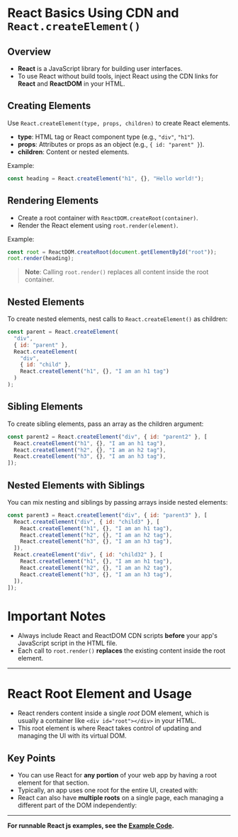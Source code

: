 # React Basics Using CDN and `React.createElement()`

## Overview

- **React** is a JavaScript library for building user interfaces.
- To use React without build tools, inject React using the CDN links for **React** and **ReactDOM** in your HTML.

## Creating Elements

Use `React.createElement(type, props, children)` to create React elements.

- **type**: HTML tag or React component type (e.g., `"div"`, `"h1"`).
- **props**: Attributes or props as an object (e.g., `{ id: "parent" }`).
- **children**: Content or nested elements.

Example:

```js
const heading = React.createElement("h1", {}, "Hello world!");
```

## Rendering Elements

- Create a root container with `ReactDOM.createRoot(container)`.
- Render the React element using `root.render(element)`.

Example:

```js
const root = ReactDOM.createRoot(document.getElementById("root"));
root.render(heading);
```

> **Note**: Calling `root.render()` replaces all content inside the root container.

## Nested Elements

To create nested elements, nest calls to `React.createElement()` as children:

```js
const parent = React.createElement(
  "div",
  { id: "parent" },
  React.createElement(
    "div",
    { id: "child" },
    React.createElement("h1", {}, "I am an h1 tag")
  )
);
```

## Sibling Elements

To create sibling elements, pass an array as the children argument:

```js
const parent2 = React.createElement("div", { id: "parent2" }, [
  React.createElement("h1", {}, "I am an h1 tag"),
  React.createElement("h2", {}, "I am an h2 tag"),
  React.createElement("h3", {}, "I am an h3 tag"),
]);
```

## Nested Elements with Siblings

You can mix nesting and siblings by passing arrays inside nested elements:

```js
const parent3 = React.createElement("div", { id: "parent3" }, [
  React.createElement("div", { id: "child3" }, [
    React.createElement("h1", {}, "I am an h1 tag"),
    React.createElement("h2", {}, "I am an h2 tag"),
    React.createElement("h3", {}, "I am an h3 tag"),
  ]),
  React.createElement("div", { id: "child32" }, [
    React.createElement("h1", {}, "I am an h1 tag"),
    React.createElement("h2", {}, "I am an h2 tag"),
    React.createElement("h3", {}, "I am an h3 tag"),
  ]),
]);
```

# Important Notes

- Always include React and ReactDOM CDN scripts **before** your app's JavaScript script in the HTML file.
- Each call to `root.render()` **replaces** the existing content inside the root element.

---

# React Root Element and Usage

- React renders content inside a single _root_ DOM element, which is usually a container like `<div id="root"></div>` in your HTML.
- This root element is where React takes control of updating and managing the UI with its virtual DOM.

## Key Points

- You can use React for **any portion** of your web app by having a root element for that section.
- Typically, an app uses one root for the entire UI, created with:
- React can also have **multiple roots** on a single page, each managing a different part of the DOM independently:

---

**For runnable React js examples, see the [Example Code](../../examples/basics/1hello-world).**
